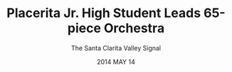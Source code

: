 ---
date: 2014 MAY 14
title: Placerita Jr. High Student Leads 65-piece Orchestra
link: https://www.youtube.com/watch?v=jIHh2J0rgQk
author: The Santa Clarita Valley Signal
---